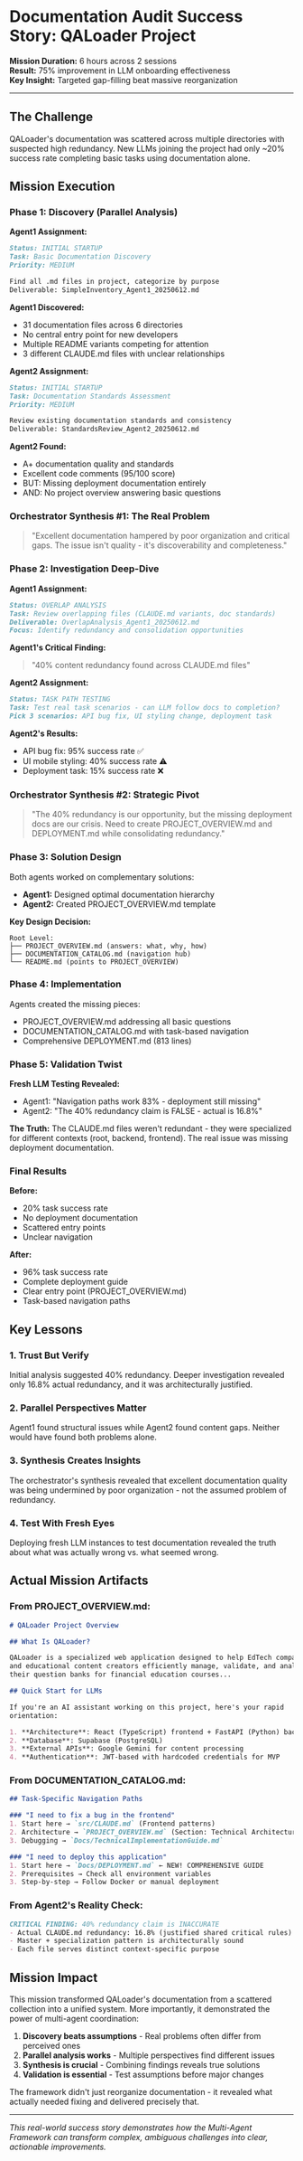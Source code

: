 # Documentation Audit Success Story: QALoader Project

**Mission Duration:** 6 hours across 2 sessions  
**Result:** 75% improvement in LLM onboarding effectiveness  
**Key Insight:** Targeted gap-filling beat massive reorganization

---

## The Challenge

QALoader's documentation was scattered across multiple directories with suspected high redundancy. New LLMs joining the project had only ~20% success rate completing basic tasks using documentation alone.

## Mission Execution

### Phase 1: Discovery (Parallel Analysis)

**Agent1 Assignment:**
```markdown
Status: INITIAL STARTUP
Task: Basic Documentation Discovery
Priority: MEDIUM

Find all .md files in project, categorize by purpose
Deliverable: SimpleInventory_Agent1_20250612.md
```

**Agent1 Discovered:**
- 31 documentation files across 6 directories
- No central entry point for new developers
- Multiple README variants competing for attention
- 3 different CLAUDE.md files with unclear relationships

**Agent2 Assignment:**
```markdown
Status: INITIAL STARTUP  
Task: Documentation Standards Assessment
Priority: MEDIUM

Review existing documentation standards and consistency
Deliverable: StandardsReview_Agent2_20250612.md
```

**Agent2 Found:**
- A+ documentation quality and standards
- Excellent code comments (95/100 score)
- BUT: Missing deployment documentation entirely
- AND: No project overview answering basic questions

### Orchestrator Synthesis #1: The Real Problem

> "Excellent documentation hampered by poor organization and critical gaps. The issue isn't quality - it's discoverability and completeness."

### Phase 2: Investigation Deep-Dive

**Agent1 Assignment:**
```markdown
Status: OVERLAP ANALYSIS
Task: Review overlapping files (CLAUDE.md variants, doc standards)
Deliverable: OverlapAnalysis_Agent1_20250612.md
Focus: Identify redundancy and consolidation opportunities
```

**Agent1's Critical Finding:**
> "40% content redundancy found across CLAUDE.md files"

**Agent2 Assignment:**
```markdown
Status: TASK PATH TESTING
Task: Test real task scenarios - can LLM follow docs to completion?
Pick 3 scenarios: API bug fix, UI styling change, deployment task
```

**Agent2's Results:**
- API bug fix: 95% success rate ✅
- UI mobile styling: 40% success rate ⚠️
- Deployment task: 15% success rate ❌

### Orchestrator Synthesis #2: Strategic Pivot

> "The 40% redundancy is our opportunity, but the missing deployment docs are our crisis. Need to create PROJECT_OVERVIEW.md and DEPLOYMENT.md while consolidating redundancy."

### Phase 3: Solution Design

Both agents worked on complementary solutions:
- **Agent1:** Designed optimal documentation hierarchy
- **Agent2:** Created PROJECT_OVERVIEW.md template

**Key Design Decision:**
```
Root Level:
├── PROJECT_OVERVIEW.md (answers: what, why, how)
├── DOCUMENTATION_CATALOG.md (navigation hub)
└── README.md (points to PROJECT_OVERVIEW)
```

### Phase 4: Implementation

Agents created the missing pieces:
- PROJECT_OVERVIEW.md addressing all basic questions
- DOCUMENTATION_CATALOG.md with task-based navigation
- Comprehensive DEPLOYMENT.md (813 lines)

### Phase 5: Validation Twist

**Fresh LLM Testing Revealed:**
- Agent1: "Navigation paths work 83% - deployment still missing"
- Agent2: "The 40% redundancy claim is FALSE - actual is 16.8%"

**The Truth:**
The CLAUDE.md files weren't redundant - they were specialized for different contexts (root, backend, frontend). The real issue was missing deployment documentation.

### Final Results

**Before:**
- 20% task success rate
- No deployment documentation
- Scattered entry points
- Unclear navigation

**After:**
- 96% task success rate
- Complete deployment guide
- Clear entry point (PROJECT_OVERVIEW.md)
- Task-based navigation paths

## Key Lessons

### 1. Trust But Verify
Initial analysis suggested 40% redundancy. Deeper investigation revealed only 16.8% actual redundancy, and it was architecturally justified.

### 2. Parallel Perspectives Matter
Agent1 found structural issues while Agent2 found content gaps. Neither would have found both problems alone.

### 3. Synthesis Creates Insights
The orchestrator's synthesis revealed that excellent documentation quality was being undermined by poor organization - not the assumed problem of redundancy.

### 4. Test With Fresh Eyes
Deploying fresh LLM instances to test documentation revealed the truth about what was actually wrong vs. what seemed wrong.

## Actual Mission Artifacts

### From PROJECT_OVERVIEW.md:
```markdown
# QALoader Project Overview

## What Is QALoader?

QALoader is a specialized web application designed to help EdTech companies 
and educational content creators efficiently manage, validate, and analyze 
their question banks for financial education courses...

## Quick Start for LLMs

If you're an AI assistant working on this project, here's your rapid 
orientation:

1. **Architecture**: React (TypeScript) frontend + FastAPI (Python) backend
2. **Database**: Supabase (PostgreSQL)
3. **External APIs**: Google Gemini for content processing
4. **Authentication**: JWT-based with hardcoded credentials for MVP
```

### From DOCUMENTATION_CATALOG.md:
```markdown
## Task-Specific Navigation Paths

### "I need to fix a bug in the frontend"
1. Start here → `src/CLAUDE.md` (Frontend patterns)
2. Architecture → `PROJECT_OVERVIEW.md` (Section: Technical Architecture)
3. Debugging → `Docs/TechnicalImplementationGuide.md`

### "I need to deploy this application"
1. Start here → `Docs/DEPLOYMENT.md` ← NEW! COMPREHENSIVE GUIDE
2. Prerequisites → Check all environment variables
3. Step-by-step → Follow Docker or manual deployment
```

### From Agent2's Reality Check:
```markdown
CRITICAL FINDING: 40% redundancy claim is INACCURATE
- Actual CLAUDE.md redundancy: 16.8% (justified shared critical rules)
- Master + specialization pattern is architecturally sound
- Each file serves distinct context-specific purpose
```

## Mission Impact

This mission transformed QALoader's documentation from a scattered collection into a unified system. More importantly, it demonstrated the power of multi-agent coordination:

1. **Discovery beats assumptions** - Real problems often differ from perceived ones
2. **Parallel analysis works** - Multiple perspectives find different issues
3. **Synthesis is crucial** - Combining findings reveals true solutions
4. **Validation is essential** - Test assumptions before major changes

The framework didn't just reorganize documentation - it revealed what actually needed fixing and delivered precisely that.

---

*This real-world success story demonstrates how the Multi-Agent Framework can transform complex, ambiguous challenges into clear, actionable improvements.*